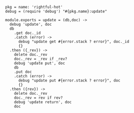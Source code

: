     pkg = name: 'rightful-hot'
    debug = (require 'debug') "#{pkg.name}:update"

    module.exports = update = (db,doc) ->
      debug 'update', doc
      db
        .get doc._id
        .catch (error) ->
          debug "update get #{error.stack ? error}", doc._id
          {}
      .then ({_rev}) ->
        delete doc._rev
        doc._rev = _rev if _rev?
        debug 'update put', doc
        db
        .put doc
        .catch (error) ->
          debug "update put #{error.stack ? error}", doc
          {}
      .then ({rev}) ->
        delete doc._rev
        doc._rev = rev if rev?
        debug 'update return', doc
        doc
